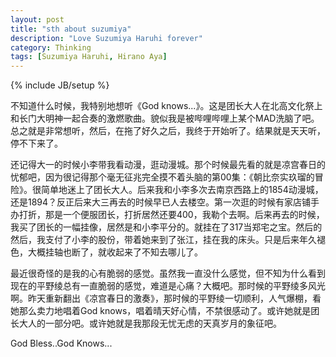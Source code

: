```yaml
---
layout: post
title: "sth about suzumiya"
description: "Love Suzumiya Haruhi forever"
category: Thinking
tags: [Suzumiya Haruhi, Hirano Aya]
---
```

{% include JB/setup %}


不知道什么时候，我特别地想听《God knows...》。这是团长大人在北高文化祭上和长门大明神一起合奏的激燃歌曲。貌似我是被哔哩哔哩上某个MAD洗脑了吧。总之就是非常想听，然后，在拖了好久之后，我终于开始听了。结果就是天天听，停不下来了。
  
  
  还记得大一的时候小李带我看动漫，逛动漫城。那个时候最先看的就是凉宫春日的忧郁吧，因为很记得那个毫无征兆完全摸不着头脑的第00集：《朝比奈实玖瑠的冒险》。很简单地迷上了团长大人。后来我和小李多次去南京西路上的1854动漫城，还是1894？反正后来大三再去的时候早已人去楼空。第一次逛的时候有家店铺手办打折，那是一个便服团长，打折居然还要400，我勒个去啊。后来再去的时候，我买了团长的一幅挂像，居然是和小李平分的。就挂在了317当郑宅之宝。然后的然后，我支付了小李的股份，带着她来到了张江，挂在我的床头。只是后来年久褪色，大概挂轴也断了，就收起来了不知去哪儿了。
  
  
  最近很奇怪的是我的心有脆弱的感觉。虽然我一直没什么感觉，但不知为什么看到现在的平野绫总有一直脆弱的感觉，难道是心痛？大概吧。那时候的平野绫多风光啊。昨天重新翻出《凉宫春日的激奏》，那时候的平野绫一切顺利，人气爆棚，看她那么卖力地唱着God knows，唱着晴天好心情，不禁很感动了。或许她就是团长大人的一部分吧。或许她就是我那段无忧无虑的天真岁月的象征吧。
  
  
  God Bless..God Knows...